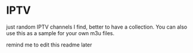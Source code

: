 # IPTV
just random IPTV channels I find, better to have a collection. You can also use this as a sample for your own m3u files.

remind me to edit this readme later
